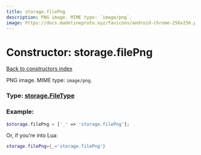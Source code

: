 ```yaml
---
title: storage.filePng
description: PNG image. MIME type: `image/png`.
image: https://docs.madelineproto.xyz/favicons/android-chrome-256x256.png
---
```

# Constructor: storage.filePng  
[Back to constructors index](index.md)



PNG image. MIME type: `image/png`.




### Type: [storage.FileType](../types/storage.FileType.md)


### Example:

```php
$storage.filePng = ['_' => 'storage.filePng'];
```  


Or, if you're into Lua:

```lua
storage.filePng={_='storage.filePng'}

```


